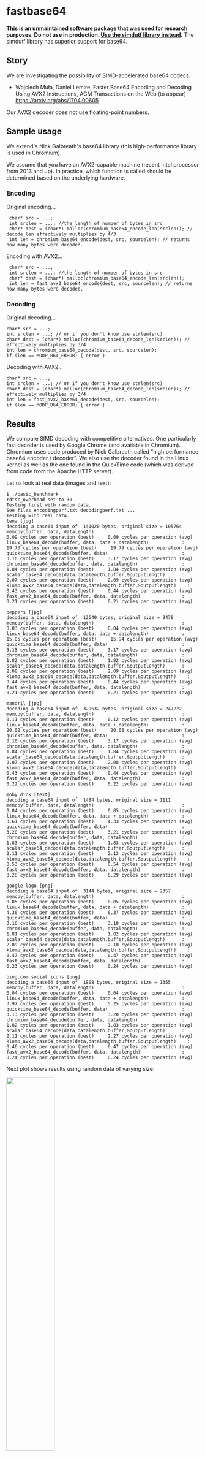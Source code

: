# fastbase64

**This is an unmaintained  software package that was used for research purposes. Do not use in production. [Use the simdutf library instead](https://github.com/simdutf/simdutf).** The simdutf library has superior support for base64.

## Story

We are investigating the possibility of SIMD-accelerated base64 codecs. 

* Wojciech Muła, Daniel Lemire, Faster Base64 Encoding and Decoding Using AVX2 Instructions, ACM Transactions on the Web (to appear) https://arxiv.org/abs/1704.00605

Our AVX2 decoder does not use floating-point numbers.

## Sample usage


We extend's Nick Galbreath's base64 library (this high-performance library is used in Chromium).

We assume that you have an AVX2-capable machine (recent Intel processor from 2013 and up). In practice,
which function is called should be determined based on the underlying hardware.

### Encoding

Original encoding...
```
 char* src = ...;
 int srclen = ...; //the length of number of bytes in src
 char* dest = (char*) malloc(chromium_base64_encode_len(srclen)); // decode_len effectively multiplies by 4/3
 int len = chromium_base64_encode(dest, src, sourcelen); // returns how many bytes were decoded.
```
Encoding with AVX2...
```
 char* src = ...;
 int srclen = ...; //the length of number of bytes in src
 char* dest = (char*) malloc(chromium_base64_encode_len(srclen));
 int len = fast_avx2_base64_encode(dest, src, sourcelen); // returns how many bytes were decoded.
```

### Decoding

Original decoding...
```
char* src = ...;
int srclen = ...; // or if you don't know use strlen(src)
char* dest = (char*) malloc(chromium_base64_decode_len(srclen)); // effectively multiplies by 3/4
int len = chromium_base64_decode(dest, src, sourcelen);
if (len == MODP_B64_ERROR) { error }
```



Decoding with AVX2...

```
char* src = ...;
int srclen = ...; // or if you don't know use strlen(src)
char* dest = (char*) malloc(chromium_base64_decode_len(srclen)); // effectively multiplies by 3/4
int len = fast_avx2_base64_decode(dest, src, sourcelen);
if (len == MODP_B64_ERROR) { error }
```





## Results

We compare SIMD decoding with competitive alternatives.  One particularly fast decoder is used by Google Chrome (and available in Chromium). Chromium uses code produced by Nick Galbreath  called "high performance base64 encoder / decoder". We also use the decoder found in the Linux kernel as well as the one found in the QuickTime code (which was derived from code from the Apache HTTP server).

Let us look at real data (images and text):

```
$ ./basic_benchmark
rdtsc_overhead set to 30
Testing first with random data.
See files encodingperf.txt decodingperf.txt ...
Testing with real data.
lena [jpg]
decoding a base64 input of  141020 bytes, original size = 105764
memcpy(buffer, data, datalength)                                :  0.09 cycles per operation (best)     0.09 cycles per operation (avg)
linux_base64_decode(buffer, data, data + datalength)            :  19.73 cycles per operation (best)     19.79 cycles per operation (avg)
quicktime_base64_decode(buffer, data)                           :  3.10 cycles per operation (best)     3.17 cycles per operation (avg)
chromium_base64_decode(buffer, data, datalength)                :  1.84 cycles per operation (best)     1.84 cycles per operation (avg)
scalar_base64_decode(data,datalength,buffer,&outputlength)      :  2.07 cycles per operation (best)     2.09 cycles per operation (avg)
klomp_avx2_base64_decode(data,datalength,buffer,&outputlength)    :  0.43 cycles per operation (best)     0.44 cycles per operation (avg)
fast_avx2_base64_decode(buffer, data, datalength)               :  0.21 cycles per operation (best)     0.21 cycles per operation (avg)

peppers [jpg]
decoding a base64 input of  12640 bytes, original size = 9478
memcpy(buffer, data, datalength)                                :  0.03 cycles per operation (best)     0.04 cycles per operation (avg)
linux_base64_decode(buffer, data, data + datalength)            :  15.05 cycles per operation (best)     15.94 cycles per operation (avg)
quicktime_base64_decode(buffer, data)                           :  3.15 cycles per operation (best)     3.17 cycles per operation (avg)
chromium_base64_decode(buffer, data, datalength)                :  1.82 cycles per operation (best)     1.82 cycles per operation (avg)
scalar_base64_decode(data,datalength,buffer,&outputlength)      :  2.08 cycles per operation (best)     2.09 cycles per operation (avg)
klomp_avx2_base64_decode(data,datalength,buffer,&outputlength)    :  0.44 cycles per operation (best)     0.44 cycles per operation (avg)
fast_avx2_base64_decode(buffer, data, datalength)               :  0.21 cycles per operation (best)     0.21 cycles per operation (avg)

mandril [jpg]
decoding a base64 input of  329632 bytes, original size = 247222
memcpy(buffer, data, datalength)                                :  0.11 cycles per operation (best)     0.12 cycles per operation (avg)
linux_base64_decode(buffer, data, data + datalength)            :  20.02 cycles per operation (best)     20.08 cycles per operation (avg)
quicktime_base64_decode(buffer, data)                           :  3.10 cycles per operation (best)     3.17 cycles per operation (avg)
chromium_base64_decode(buffer, data, datalength)                :  1.84 cycles per operation (best)     1.84 cycles per operation (avg)
scalar_base64_decode(data,datalength,buffer,&outputlength)      :  2.07 cycles per operation (best)     2.08 cycles per operation (avg)
klomp_avx2_base64_decode(data,datalength,buffer,&outputlength)    :  0.43 cycles per operation (best)     0.44 cycles per operation (avg)
fast_avx2_base64_decode(buffer, data, datalength)               :  0.22 cycles per operation (best)     0.22 cycles per operation (avg)

moby_dick [text]
decoding a base64 input of  1484 bytes, original size = 1111
memcpy(buffer, data, datalength)                                :  0.04 cycles per operation (best)     0.05 cycles per operation (avg)
linux_base64_decode(buffer, data, data + datalength)            :  3.61 cycles per operation (best)     4.33 cycles per operation (avg)
quicktime_base64_decode(buffer, data)                           :  3.20 cycles per operation (best)     3.21 cycles per operation (avg)
chromium_base64_decode(buffer, data, datalength)                :  1.83 cycles per operation (best)     1.83 cycles per operation (avg)
scalar_base64_decode(data,datalength,buffer,&outputlength)      :  2.11 cycles per operation (best)     2.13 cycles per operation (avg)
klomp_avx2_base64_decode(data,datalength,buffer,&outputlength)    :  0.53 cycles per operation (best)     0.54 cycles per operation (avg)
fast_avx2_base64_decode(buffer, data, datalength)               :  0.28 cycles per operation (best)     0.29 cycles per operation (avg)

google logo [png]
decoding a base64 input of  3144 bytes, original size = 2357
memcpy(buffer, data, datalength)                                :  0.05 cycles per operation (best)     0.05 cycles per operation (avg)
linux_base64_decode(buffer, data, data + datalength)            :  4.36 cycles per operation (best)     6.37 cycles per operation (avg)
quicktime_base64_decode(buffer, data)                           :  3.16 cycles per operation (best)     3.18 cycles per operation (avg)
chromium_base64_decode(buffer, data, datalength)                :  1.81 cycles per operation (best)     1.82 cycles per operation (avg)
scalar_base64_decode(data,datalength,buffer,&outputlength)      :  2.09 cycles per operation (best)     2.10 cycles per operation (avg)
klomp_avx2_base64_decode(data,datalength,buffer,&outputlength)    :  0.47 cycles per operation (best)     0.47 cycles per operation (avg)
fast_avx2_base64_decode(buffer, data, datalength)               :  0.23 cycles per operation (best)     0.24 cycles per operation (avg)

bing.com social icons [png]
decoding a base64 input of  1808 bytes, original size = 1355
memcpy(buffer, data, datalength)                                :  0.04 cycles per operation (best)     0.04 cycles per operation (avg)
linux_base64_decode(buffer, data, data + datalength)            :  3.97 cycles per operation (best)     5.25 cycles per operation (avg)
quicktime_base64_decode(buffer, data)                           :  3.13 cycles per operation (best)     3.20 cycles per operation (avg)
chromium_base64_decode(buffer, data, datalength)                :  1.82 cycles per operation (best)     1.83 cycles per operation (avg)
scalar_base64_decode(data,datalength,buffer,&outputlength)      :  2.11 cycles per operation (best)     2.27 cycles per operation (avg)
klomp_avx2_base64_decode(data,datalength,buffer,&outputlength)    :  0.46 cycles per operation (best)     0.47 cycles per operation (avg)
fast_avx2_base64_decode(buffer, data, datalength)               :  0.24 cycles per operation (best)     0.24 cycles per operation (avg)
```

Next plot shows results using random data of varying size:

<img src="https://github.com/lemire/fastbase64/blob/master/results/skylake_decoding_cyclesperinputbyte.png" width="50%" />

We see that for base64 inputs of 100 bytes or more the AVX2 decoder is much faster, being more than three times faster.


## How does SIMD base64 decoding works?

Let us focus on decoding, the most performance-sensitive task.

### Character decoding (lookup)

Base64 writes 6-bit bytes in text form, not as byte values in [0,64). It is useful to take the text input and convert it to values in [0,64) if we want to decode base64 text. (This is not a necessary step however: some high performance base64 decoders do not include such a separate step, decoding base64 in one pass instead.) Muła calls this a lookup, possibly because it is commonly solved using a lookup table.

Muła showed (https://github.com/WojciechMula/base64simd) that you could quickly take a 32-byte vector of base64 encoded text and convert it to an array of integers in [0,64) using shifts, bitwise logical operations and shuffles. It is fast.

### Bit packing

Given the byte values in [0,64), i.e., 6-bit values, we must then pack them to finish the decoding. Base64 works by packing 4 bytes into 3 bytes as follows. The normal 4-byte to 3-byte base64 decoding routine goes as follows...

```
output[0] =  ( input[0] << 2 ) | ( input[1] >> 4)
output[1] =  ( input[1] << 4 ) | ( input[2] >> 2)
output[2] =  ( input[3] << 6 ) |  input[3]
```

See https://en.wikipedia.org/wiki/Base64#Sample_Implementation_in_Java for a reference implementation.

(Base64 decoders such as the one in the Chromium code base avoid shifts entirely by looking up bytes as "pre-shifted" 32-bit values.)


Muła addresses the issue of "gathering data" from the result of the lookup:
http://0x80.pl/notesen/2016-01-17-sse-base64-decoding.html#gathering-data


In a naive form, Muła suggests we use code as this :

```
const __m128i bits_a = _mm_and_si128(values, _mm256_set1_epi32(0x0000003f));
const __m128i bits_b = _mm_srli_epi32(_mm_and_si128(values, _mm256_set1_epi32(0x00003f00)), 2);
const __m128i bits_c = _mm_srli_epi32(_mm_and_si128(values, _mm256_set1_epi32(0x003f0000)), 4);
const __m128i bits_d = _mm_srli_epi32(_mm_and_si128(values, _mm256_set1_epi32(0x3f000000)), 6);

result = _mm_or_si128(bits_a, _mm_or_si128(bits_b, _mm_or_si128(bits_c, bits_d)));
```

This almost correct, but base64 works in big endian mode so proper byte shuffling is needed.
